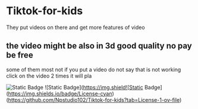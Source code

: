 # Tiktok-for-kids
They put videos on there and get more features of video
## the video might be also in 3d good quality no pay be free
some of them most not if you put a video do not say that is not working click on the video 2 times it will pla



![Static Badge](https://img.shields.io/badge/VideoPlayerPlus-Blue)
![Static Badge](https://img.shield![Static Badge](https://img.shields.io/badge/License-cyan)(https://github.com/Npstudio102/Tiktok-for-kids?tab=License-1-ov-file)
